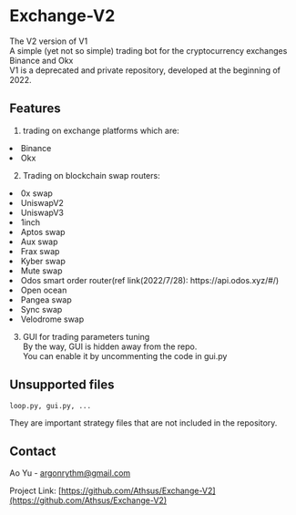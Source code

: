 # Exchange-V2
The V2 version of V1<br>
A simple (yet not so simple) trading bot for the cryptocurrency exchanges Binance and Okx<br>
V1 is a deprecated and private repository, developed at the beginning of 2022.

## Features
1. trading on exchange platforms which are:
<li>Binance</li>
<li>Okx</li>

2. Trading on blockchain swap routers:
<li>0x swap</li>
<li>UniswapV2</li>
<li>UniswapV3</li>
<li>1inch</li>
<li>Aptos swap</li>
<li>Aux swap</li>
<li>Frax swap</li>
<li>Kyber swap</li>
<li>Mute swap</li>
<li>Odos smart order router(ref link(2022/7/28): https://api.odos.xyz/#/)</li>
<li>Open ocean</li>
<li>Pangea swap</li>
<li>Sync swap</li>
<li>Velodrome swap</li>

3. GUI for trading parameters tuning<br>
By the way, GUI is hidden away from the repo.<br>
You can enable it by uncommenting the code in gui.py

## Unsupported files
```
loop.py, gui.py, ...
```
They are important strategy files that are not included in the repository.

## Contact

Ao Yu - argonrythm@gmail.com

Project Link: [https://github.com/Athsus/Exchange-V2](https://github.com/Athsus/Exchange-V2)